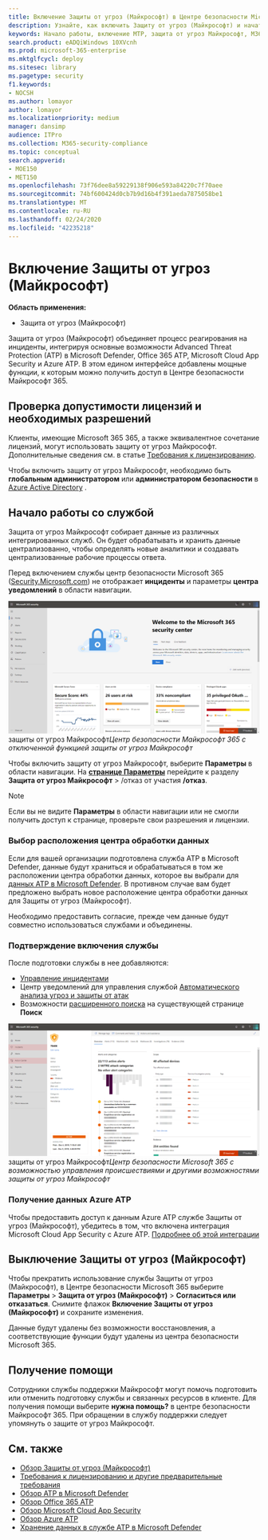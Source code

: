 ```yaml
---
title: Включение Защиты от угроз (Майкрософт) в Центре безопасности Microsoft 365
description: Узнайте, как включить Защиту от угроз (Майкрософт) и начать интеграцию инцидентов безопасности и реагирования на них.
keywords: Начало работы, включение MTP, защита от угроз Майкрософт, M365, безопасность, расположение данных, необходимые разрешения, права на лицензирование, страница параметров
search.product: eADQiWindows 10XVcnh
ms.prod: microsoft-365-enterprise
ms.mktglfcycl: deploy
ms.sitesec: library
ms.pagetype: security
f1.keywords:
- NOCSH
ms.author: lomayor
author: lomayor
ms.localizationpriority: medium
manager: dansimp
audience: ITPro
ms.collection: M365-security-compliance
ms.topic: conceptual
search.appverid:
- MOE150
- MET150
ms.openlocfilehash: 73f76dee8a59229138f906e593a84220c7f70aee
ms.sourcegitcommit: 74bf600424d0cb7b9d16b4f391aeda7875058be1
ms.translationtype: MT
ms.contentlocale: ru-RU
ms.lasthandoff: 02/24/2020
ms.locfileid: "42235218"
---
```

# <a name="turn-on-microsoft-threat-protection"></a>Включение Защиты от угроз (Майкрософт)

**Область применения:**
- Защита от угроз (Майкрософт)



Защита от угроз (Майкрософт) объединяет процесс реагирования на инциденты, интегрируя основные возможности Advanced Threat Protection (ATP) в Microsoft Defender, Office 365 ATP, Microsoft Cloud App Security и Azure ATP. В этом едином интерфейсе добавлены мощные функции, к которым можно получить доступ в Центре безопасности Майкрософт 365.

## <a name="check-license-eligibility-and-required-permissions"></a>Проверка допустимости лицензий и необходимых разрешений
Клиенты, имеющие Microsoft 365 365, а также эквивалентное сочетание лицензий, могут использовать защиту от угроз Майкрософт. Дополнительные сведения см. в статье [Требования к лицензированию](prerequisites.md#licensing-requirements).

Чтобы включить защиту от угроз Майкрософт, необходимо быть **глобальным администратором** или **администратором безопасности** в [Azure Active Directory](https://docs.microsoft.com/azure/active-directory/users-groups-roles/directory-assign-admin-roles#available-roles) .

## <a name="start-using-the-service"></a>Начало работы со службой
Защита от угроз Майкрософт собирает данные из различных интегрированных служб. Он будет обрабатывать и хранить данные централизованно, чтобы определять новые аналитики и создавать централизованные рабочие процессы ответа.

Перед включением службы центр безопасности Microsoft 365 ([Security.Microsoft.com](https://security.microsoft.com)) не отображает **инциденты** и параметры **центра уведомлений** в области навигации.

![Изображение области навигации центра безопасности Microsoft 365 без функций](../../media/mtp-off.png)
защиты от угроз Майкрософт*Центр безопасности Майкрософт 365 с отключенной функцией защиты от угроз Майкрософт*

Чтобы включить защиту от угроз Майкрософт, выберите **Параметры** в области навигации. На **[странице Параметры](https://security.microsoft.com/settings)** перейдите к разделу **Защита от угроз Майкрософт** > /отказ от участия **/отказ**.

>[!NOTE]
>Если вы не видите **Параметры** в области навигации или не смогли получить доступ к странице, проверьте свои разрешения и лицензии.

### <a name="select-data-center-location"></a>Выбор расположения центра обработки данных
Если для вашей организации подготовлена служба ATP в Microsoft Defender, данные будут храниться и обрабатываться в том же расположении центра обработки данных, которое вы выбрали для [данных ATP в Microsoft Defender](https://docs.microsoft.com/windows/security/threat-protection/microsoft-defender-atp/data-storage-privacy). В противном случае вам будет предложено выбрать новое расположение центра обработки данных для Защиты от угроз (Майкрософт). 

Необходимо предоставить согласие, прежде чем данные будут совместно использоваться службами и объединены.

### <a name="confirm-that-the-service-is-on"></a>Подтверждение включения службы
После подготовки службы в нее добавляются:

- [Управление инцидентами](incidents-overview.md)
- Центр уведомлений для управления службой [Автоматического анализа угроз и защиты от атак](mtp-autoir.md)
- Возможности [расширенного поиска](advanced-hunting-overview.md) на существующей странице **Поиск**

![Изображение области навигации центра безопасности Microsoft 365 с помощью функций](../../media/mtp-on.png)
защиты от угроз Майкрософт*Центр безопасности Microsoft 365 с возможностью управления происшествиями и другими возможностями защиты от угроз Майкрософт*

### <a name="getting-azure-atp-data"></a>Получение данных Azure ATP
Чтобы предоставить доступ к данным Azure ATP службе Защиты от угроз (Майкрософт), убедитесь в том, что включена интеграция Microsoft Cloud App Security с Azure ATP. [Подробнее об этой интеграции](https://docs.microsoft.com/cloud-app-security/aatp-integration)


## <a name="turn-off-microsoft-threat-protection"></a>Выключение Защиты от угроз (Майкрософт)
Чтобы прекратить использование службы Защиты от угроз (Майкрософт), в Центре безопасности Microsoft 365 выберите **Параметры** > **Защита от угроз (Майкрософт)** > **Согласиться или отказаться**. Снимите флажок **Включение Защиты от угроз (Майкрософт)** и сохраните изменения.

Данные будут удалены без возможности восстановления, а соответствующие функции будут удалены из центра безопасности Microsoft 365.

## <a name="get-assistance"></a>Получение помощи

Сотрудники службы поддержки Майкрософт могут помочь подготовить или отменить подготовку службы и связанных ресурсов в клиенте. Для получения помощи выберите **нужна помощь?** в центре безопасности Майкрософт 365. При обращении в службу поддержки следует упомянуть о защите от угроз Майкрософт.

## <a name="related-topics"></a>См. также

- [Обзор Защиты от угроз (Майкрософт)](microsoft-threat-protection.md)
- [Требования к лицензированию и другие предварительные требования](prerequisites.md)
- [Обзор ATP в Microsoft Defender](https://docs.microsoft.com/windows/security/threat-protection/microsoft-defender-atp/microsoft-defender-advanced-threat-protection)
- [Обзор Office 365 ATP](../office-365-security/office-365-atp.md)
- [Обзор Microsoft Cloud App Security](https://docs.microsoft.com/cloud-app-security/what-is-cloud-app-security)
- [Обзор Azure ATP](https://docs.microsoft.com/azure-advanced-threat-protection/what-is-atp)
- [Хранение данных в службе ATP в Microsoft Defender](https://docs.microsoft.com/windows/security/threat-protection/microsoft-defender-atp/data-storage-privacy)
